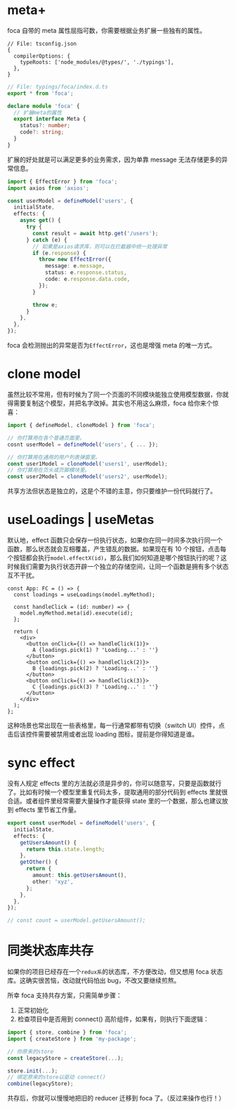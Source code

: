 #

# meta+

foca 自带的 meta 属性屈指可数，你需要根据业务扩展一些独有的属性。

```json5
// File: tsconfig.json
{
  compilerOptions: {
    typeRoots: ['node_modules/@types/', './typings'],
  },
}
```

```typescript
// File: typings/foca/index.d.ts
export * from 'foca';

declare module 'foca' {
  // 扩展meta的属性
  export interface Meta {
    status?: number;
    code?: string;
  }
}
```

扩展的好处就是可以满足更多的业务需求，因为单靠 message 无法存储更多的异常信息。

```typescript
import { EffectError } from 'foca';
import axios from 'axios';

const userModel = defineModel('users', {
  initialState,
  effects: {
    async get() {
      try {
        const result = await http.get('/users');
      } catch (e) {
        // 如果是axios请求库，则可以在拦截器中统一处理异常
        if (e.response) {
          throw new EffectError({
            message: e.message,
            status: e.response.status,
            code: e.response.data.code,
          });
        }

        throw e;
      }
    },
  },
});
```

foca 会检测抛出的异常是否为`EffectError`，这也是增强 meta 的唯一方式。

# clone model

虽然比较不常用，但有时候为了同一个页面的不同模块能独立使用模型数据，你就得需要复制这个模型，并把名字改掉。其实也不用这么麻烦，foca 给你来个惊喜：

```typescript
import { defineModel, cloneModel } from 'foca';

// 你打算用在各个普通页面里。
cosnt userModel = defineModel('users', { ... });

// 你打算用在通用的用户列表弹窗里。
const user1Model = cloneModel('users1', userModel);
// 你打算用在页头或页脚模块里。
const user2Model = cloneModel('users2', userModel);
```

共享方法但状态是独立的，这是个不错的主意，你只要维护一份代码就行了。

# useLoadings | useMetas

默认地，effect 函数只会保存一份执行状态，如果你在同一时间多次执行同一个函数，那么状态就会互相覆盖，产生错乱的数据。如果现在有 10 个按钮，点击每个按钮都会执行`model.effectX(id)`，那么我们如何知道是哪个按钮执行的呢？这时候我们需要为执行状态开辟一个独立的存储空间，让同一个函数是拥有多个状态互不干扰。

```tsx
const App: FC = () => {
  const loadings = useLoadings(model.myMethod);

  const handleClick = (id: number) => {
    model.myMethod.meta(id).execute(id);
  };

  return (
    <div>
      <button onClick={() => handleClick(1)}>
        A {loadings.pick(1) ? 'Loading...' : ''}
      </button>
      <button onClick={() => handleClick(2)}>
        B {loadings.pick(2) ? 'Loading...' : ''}
      </button>
      <button onClick={() => handleClick(3)}>
        C {loadings.pick(3) ? 'Loading...' : ''}
      </button>
    </div>
  );
};
```

这种场景也常出现在一些表格里，每一行通常都带有切换（switch UI）控件，点击后该控件需要被禁用或者出现 loading 图标，提前是你得知道是谁。

# sync effect

没有人规定 effects 里的方法就必须是异步的，你可以随意写，只要是函数就行了。比如有时候一个模型里重复代码太多，提取通用的部分代码到 effects 里就很合适。或者组件里经常需要大量操作才能获得 state 里的一个数据，那么也建议放到 effects 里节省工作量。

```typescript
export const userModel = defineModel('users', {
  initialState,
  effects: {
    getUsersAmount() {
      return this.state.length;
    },
    getOther() {
      return {
        amount: this.getUsersAmount(),
        other: 'xyz',
      };
    },
  },
});

// const count = userModel.getUsersAmount();
```

# 同类状态库共存

如果你的项目已经存在一个`redux系`的状态库，不方便改动，但又想用 foca 状态库。这确实很苦恼，改动就代码怕出 bug，不改又要继续煎熬。

所幸 foca 支持共存方案，只需简单步骤：

1. 正常初始化
2. 检查项目中是否用到 connect() 高阶组件，如果有，则执行下面逻辑：

```typescript
import { store, combine } from 'foca';
import { createStore } from 'my-package';

// 你原来的store
const legacyStore = createStore(...);

store.init(...);
// 绑定原来的store以驱动 connect()
combine(legacyStore);
```

共存后，你就可以慢慢地把旧的 reducer 迁移到 foca 了。（反过来操作也行！）
